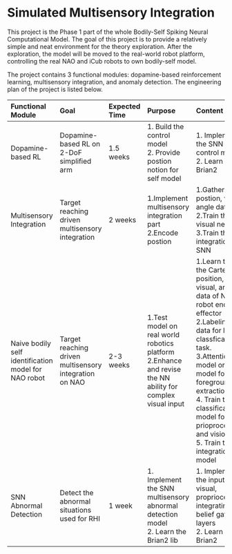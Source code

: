 # Simulated Multisensory Integration
This project is the Phase 1 part of the whole Bodily-Self Spiking Neural Computational Model. The goal of this project is to provide a relatively simple and neat environment for the theory exploration. After the exploration, the model will be moved to the real-world robot platform, controlling the real NAO and iCub robots to own bodily-self model.
  
The project contains 3 functional modules: dopamine-based reinforcement learning, multisensory integration, and anomaly detection. The engineering plan of the project is listed below. 

| Functional Module | Goal | Expected Time | Purpose | Content | Output|
| :----| :---- | :---- |:----| :---- |:----|
| Dopamine-based RL | Dopamine-based RL on 2-DoF simplified arm | 1.5 weeks | 1. Build the control model<br> 2. Provide postion notion for self model | 1. Implement the SNN control model <br>2. Learn Brian2 | 1.Prioproception layer<br>2. Motor layer <br>3. Position coding for vision  |
| Multisensory Integration | Target reaching driven multisensory integration | 2 weeks | 1.Implement multisensory integration part<br> 2.Encode postion | 1.Gather the postion, visual, angle data <br>2.Train the visual network. <br>3.Train the integration SNN| 1.Position encoding layer<br> 2.Multisensory integration layer  |
| Naive bodily self identification model for NAO robot | Target reaching driven multisensory integration on NAO | 2-3 weeks | 1.Test model on real world robotics platform<br> 2.Enhance and revise the NN ability for complex visual input | 1.Learn to get the Cartesian position, visual, angle data of NAO robot end effector<br>2.Labeling the data for later classfication task.<br>3.Attention model or CNN model for foreground extraction<br> 4. Train the classification model for prioproception and vision<br> 5. Train the integration model| 1.A real world self identification model for NAO robot |
| SNN Abnormal Detection | Detect the abnormal situations used for RHI | 1 week | 1. Implement the SNN multisensory abnormal detection model<br> 2. Learn the Brian2 lib| 1. Implement the inputs, visual, proprioceptive, integrating, belief gate layers <br>2. Learn Brian2 | 1.SNN abnormal detection model |
